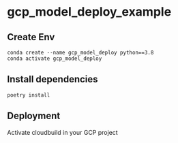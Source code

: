 # gcp_model_deploy_example

## Create Env
```commandline
conda create --name gcp_model_deploy python==3.8
conda activate gcp_model_deploy
```

## Install dependencies
```commandline
poetry install
```

## Deployment

Activate cloudbuild in your GCP project